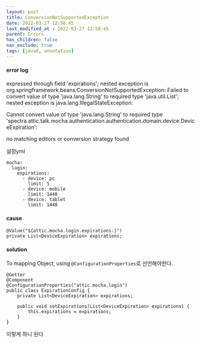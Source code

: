 ```yaml
---
layout: post
title: ConversionNotSupportedException
date: 2022-03-27 12:58:45
last_modified_at : 2022-03-27 12:58:45
parent: Errors
has_children: false
nav_exclude: true
tags: [java8, annotation]
---
```


#### error log
expressed through field 'expirations'; nested exception is org.springframework.beans.ConversionNotSupportedException: Failed to convert value of type 'java.lang.String' to required type 'java.util.List'; nested exception is java.lang.IllegalStateException:

Cannot convert value of type 'java.lang.String' to required type 'spectra.attic.talk.mocha.authentication.authentication.domain.device.DeviceExpiration':

no matching editors or conversion strategy found

설정yml

```
mocha:
  login:
    expirations:
      - device: pc
        limit: 5
      - device: mobile
        limit: 1440
      - device: tablet
        limit: 1440
```

#### cause

```
@Value("${attic.mocha.login.expirations:}")
private List<DeviceExpiration> expirations;
```

#### solution
To mapping Object, using `@ConfigurationProperties`로 선언해야한다.

```
@Getter
@Component
@ConfigurationProperties("attic.mocha.login")
public class ExpirationConfig {
    private List<DeviceExpiration> expirations;

    public void setExpirations(List<DeviceExpiration> expirations) {
        this.expirations = expirations;
    }
}
```

이렇게 하니 된다